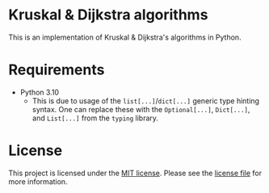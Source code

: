 # Kruskal & Dijkstra algorithms

This is an implementation of Kruskal & Dijkstra's algorithms in Python.

# Requirements
- Python 3.10
    - This is due to usage of the `list[...]`/`dict[...]` generic type hinting syntax. One can replace these with the `Optional[...]`, `Dict[...]`, and `List[...]` from the `typing` library.

# License
This project is licensed under the [MIT license](https://opensource.org/license/MIT). Please see the [license file](https://github.com/Sorebard/kruskal-dijkstra/blob/main/LICENSE) for more information.
